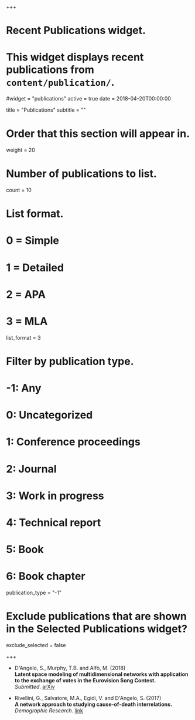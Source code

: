+++
# Recent Publications widget.
# This widget displays recent publications from `content/publication/`.
#widget = "publications"
active = true
date = 2018-04-20T00:00:00

title = "Publications"
subtitle = ""

# Order that this section will appear in.
weight = 20

# Number of publications to list.
count = 10

# List format.
#   0 = Simple
#   1 = Detailed
#   2 = APA
#   3 = MLA
list_format = 3

# Filter by publication type.
# -1: Any
#  0: Uncategorized
#  1: Conference proceedings
#  2: Journal
#  3: Work in progress
#  4: Technical report
#  5: Book
#  6: Book chapter
publication_type = "-1"

# Exclude publications that are shown in the Selected Publications widget?
exclude_selected = false

+++


- D'Angelo, S., Murphy, T.B. and Alfò, M. (2018)
  <br>
**Latent space modeling of multidimensional networks with application to the exchange of votes in the Eurovision Song Contest.**<br>
  *Submitted*. [arXiv](https://arxiv.org/abs/1803.07166)
  
- Rivellini, G., Salvatore, M.A., Egidi, V. and D'Angelo, S. (2017)
  <br>
**A network approach to studying cause-of-death interrelations.**<br>
  *Demographic Research*. [link](https://www.demographic-research.org/volumes/vol38/16/default.html)
 
  
  
  
